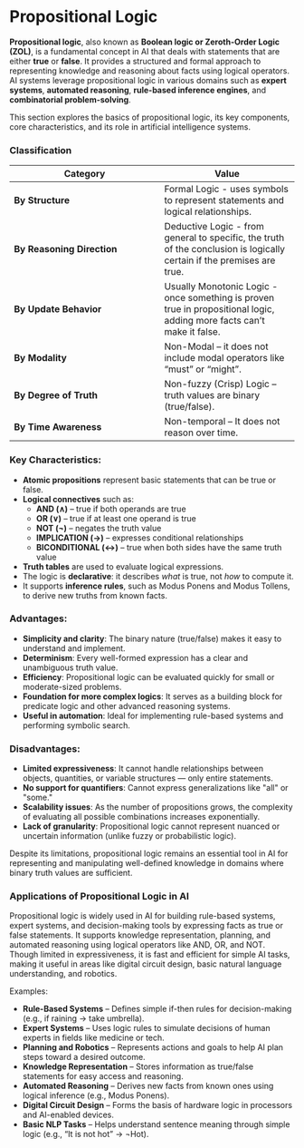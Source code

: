 # Propositional Logic

**Propositional logic**, also known as **Boolean logic or Zeroth-Order Logic (ZOL)**, is a fundamental concept in AI that deals with statements that are either **true** or **false**. It provides a structured and formal approach to representing knowledge and reasoning about facts using logical operators. AI systems leverage propositional logic in various domains such as **expert systems**, **automated reasoning**, **rule-based inference engines**, and **combinatorial problem-solving**.

This section explores the basics of propositional logic, its key components, core characteristics, and its role in artificial intelligence systems.

### **Classification**

<table><thead><tr><th width="249.6953125">Category</th><th>Value</th></tr></thead><tbody><tr><td><strong>By Structure</strong></td><td>Formal Logic - uses symbols to represent statements and logical relationships.</td></tr><tr><td><strong>By Reasoning Direction</strong></td><td>Deductive Logic - from general to specific, the truth of the conclusion is logically certain if the premises are true.</td></tr><tr><td><strong>By Update Behavior</strong></td><td>Usually Monotonic Logic - once something is proven true in propositional logic, adding more facts can’t make it false.</td></tr><tr><td><strong>By Modality</strong></td><td>Non-Modal – it does not include modal operators like “must” or “might”.</td></tr><tr><td><strong>By Degree of Truth</strong></td><td>Non-fuzzy (Crisp) Logic – truth values are binary (true/false).</td></tr><tr><td><strong>By Time Awareness</strong></td><td>Non-temporal – It does not reason over time.</td></tr></tbody></table>

### **Key Characteristics:**

* **Atomic propositions** represent basic statements that can be true or false.
* **Logical connectives** such as:
  * **AND (∧)** – true if both operands are true
  * **OR (∨)** – true if at least one operand is true
  * **NOT (¬)** – negates the truth value
  * **IMPLICATION (→)** – expresses conditional relationships
  * **BICONDITIONAL (↔)** – true when both sides have the same truth value
* **Truth tables** are used to evaluate logical expressions.
* The logic is **declarative**: it describes _what_ is true, not _how_ to compute it.
* It supports **inference rules**, such as Modus Ponens and Modus Tollens, to derive new truths from known facts.

### **Advantages:**

* **Simplicity and clarity**: The binary nature (true/false) makes it easy to understand and implement.
* **Determinism**: Every well-formed expression has a clear and unambiguous truth value.
* **Efficiency**: Propositional logic can be evaluated quickly for small or moderate-sized problems.
* **Foundation for more complex logics**: It serves as a building block for predicate logic and other advanced reasoning systems.
* **Useful in automation**: Ideal for implementing rule-based systems and performing symbolic search.

### **Disadvantages:**

* **Limited expressiveness**: It cannot handle relationships between objects, quantities, or variable structures — only entire statements.
* **No support for quantifiers**: Cannot express generalizations like "all" or "some."
* **Scalability issues**: As the number of propositions grows, the complexity of evaluating all possible combinations increases exponentially.
* **Lack of granularity**: Propositional logic cannot represent nuanced or uncertain information (unlike fuzzy or probabilistic logic).

Despite its limitations, propositional logic remains an essential tool in AI for representing and manipulating well-defined knowledge in domains where binary truth values are sufficient.

### **Applications of** Propositional **Logic in AI**

Propositional logic is widely used in AI for building rule-based systems, expert systems, and decision-making tools by expressing facts as true or false statements. It supports knowledge representation, planning, and automated reasoning using logical operators like AND, OR, and NOT. Though limited in expressiveness, it is fast and efficient for simple AI tasks, making it useful in areas like digital circuit design, basic natural language understanding, and robotics.

Examples:

* **Rule-Based Systems** – Defines simple if-then rules for decision-making (e.g., if raining → take umbrella).
* **Expert Systems** – Uses logic rules to simulate decisions of human experts in fields like medicine or tech.
* **Planning and Robotics** – Represents actions and goals to help AI plan steps toward a desired outcome.
* **Knowledge Representation** – Stores information as true/false statements for easy access and reasoning.
* **Automated Reasoning** – Derives new facts from known ones using logical inference (e.g., Modus Ponens).
* **Digital Circuit Design** – Forms the basis of hardware logic in processors and AI-enabled devices.
* **Basic NLP Tasks** – Helps understand sentence meaning through simple logic (e.g., “It is not hot” → ¬Hot).
